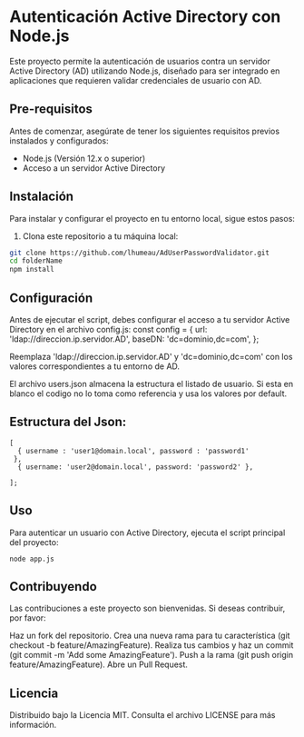 # Autenticación Active Directory con Node.js

Este proyecto permite la autenticación de usuarios contra un servidor Active Directory (AD) utilizando Node.js, diseñado para ser integrado en aplicaciones que requieren validar credenciales de usuario con AD.

## Pre-requisitos

Antes de comenzar, asegúrate de tener los siguientes requisitos previos instalados y configurados:

- Node.js (Versión 12.x o superior)
- Acceso a un servidor Active Directory

## Instalación

Para instalar y configurar el proyecto en tu entorno local, sigue estos pasos:

1. Clona este repositorio a tu máquina local:

```bash
git clone https://github.com/lhumeau/AdUserPasswordValidator.git
cd folderName
npm install

```

## Configuración
Antes de ejecutar el script, debes configurar el acceso a tu servidor Active Directory en el archivo config.js:
const config = {
  url: 'ldap://direccion.ip.servidor.AD',
  baseDN: 'dc=dominio,dc=com',
};

Reemplaza 'ldap://direccion.ip.servidor.AD' y 'dc=dominio,dc=com' con los valores correspondientes a tu entorno de AD.

El archivo users.json almacena la estructura el listado de usuario. Si esta en blanco el codigo no lo toma como referencia y usa los valores por default.

## Estructura del Json:

```
[
  { username : 'user1@domain.local', password : 'password1'
 },
  { username: 'user2@domain.local', password: 'password2' },

];

```

## Uso
Para autenticar un usuario con Active Directory, ejecuta el script principal del proyecto:

`node app.js`

## Contribuyendo

Las contribuciones a este proyecto son bienvenidas. Si deseas contribuir, por favor:

Haz un fork del repositorio.
Crea una nueva rama para tu característica (git checkout -b feature/AmazingFeature).
Realiza tus cambios y haz un commit (git commit -m 'Add some AmazingFeature').
Push a la rama (git push origin feature/AmazingFeature).
Abre un Pull Request.

## Licencia
Distribuido bajo la Licencia MIT. Consulta el archivo LICENSE para más información.
